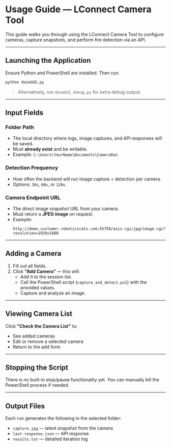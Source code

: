 
# Usage Guide — LConnect Camera Tool

This guide walks you through using the LConnect Camera Tool to configure cameras, capture snapshots, and perform fire detection via an API.

---

## Launching the Application

Ensure Python and PowerShell are installed. Then run:

```bash
python doneGUI.py
```

> Alternatively, run `doneGUI_debug.py` for extra debug output.

---

## Input Fields

### Folder Path
- The local directory where logs, image captures, and API responses will be saved.
- Must **already exist** and be writable.
- Example: `C:\Users\YourName\Documents\CameraRun`

### Detection Frequency
- How often the backend will run image capture + detection per camera.
- Options: `30s`, `60s`, or `120s`.

### Camera Endpoint URL
- The direct image snapshot URL from your camera.
- Must return a **JPEG image** on request.
- Example:
  ```
  http://demo.customer.roboticscats.com:55758/axis-cgi/jpg/image.cgi?resolution=1920x1080
  ```

---

##  Adding a Camera

1. Fill out all fields.
2. Click **"Add Camera"** — this will:
   - Add it to the session list.
   - Call the PowerShell script (`capture_and_detect.ps1`) with the provided values.
   - Capture and analyze an image.

---

##  Viewing Camera List

Click **"Check the Camera List"** to:
- See added cameras
- Edit or remove a selected camera
- Return to the add form

---

##  Stopping the Script

There is no built-in stop/pause functionality yet. You can manually kill the PowerShell process if needed.

---

## Output Files

Each run generates the following in the selected folder:
- `capture.jpg` — latest snapshot from the camera
- `last-response.json` — API response
- `results.txt` — detailed iteration log
